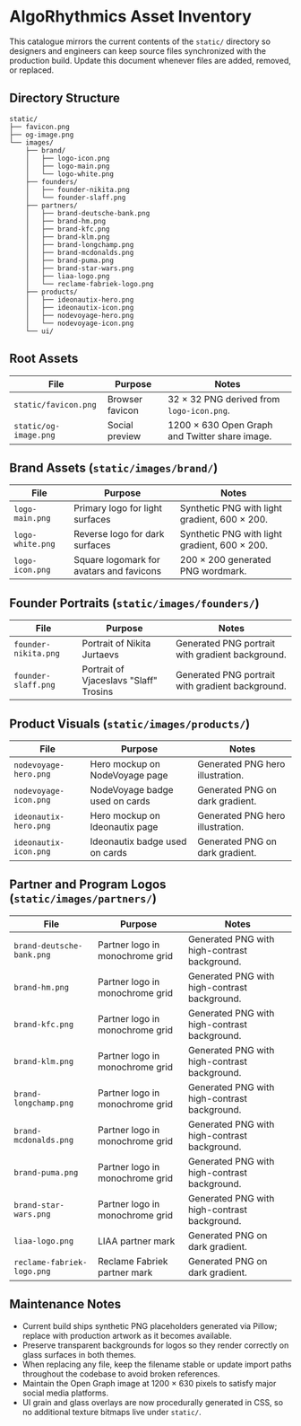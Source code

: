# AlgoRhythmics Asset Inventory

This catalogue mirrors the current contents of the `static/` directory so designers and engineers can keep source files synchronized with the production build. Update this document whenever files are added, removed, or replaced.

## Directory Structure

```
static/
├── favicon.png
├── og-image.png
└── images/
    ├── brand/
    │   ├── logo-icon.png
    │   ├── logo-main.png
    │   └── logo-white.png
    ├── founders/
    │   ├── founder-nikita.png
    │   └── founder-slaff.png
    ├── partners/
    │   ├── brand-deutsche-bank.png
    │   ├── brand-hm.png
    │   ├── brand-kfc.png
    │   ├── brand-klm.png
    │   ├── brand-longchamp.png
    │   ├── brand-mcdonalds.png
    │   ├── brand-puma.png
    │   ├── brand-star-wars.png
    │   ├── liaa-logo.png
    │   └── reclame-fabriek-logo.png
    ├── products/
    │   ├── ideonautix-hero.png
    │   ├── ideonautix-icon.png
    │   ├── nodevoyage-hero.png
    │   └── nodevoyage-icon.png
    └── ui/
```

## Root Assets

| File | Purpose | Notes |
| ---- | ------- | ----- |
| `static/favicon.png` | Browser favicon | 32 × 32 PNG derived from `logo-icon.png`. |
| `static/og-image.png` | Social preview | 1200 × 630 Open Graph and Twitter share image. |

## Brand Assets (`static/images/brand/`)

| File | Purpose | Notes |
| ---- | ------- | ----- |
| `logo-main.png` | Primary logo for light surfaces | Synthetic PNG with light gradient, 600 × 200. |
| `logo-white.png` | Reverse logo for dark surfaces | Synthetic PNG with light gradient, 600 × 200. |
| `logo-icon.png` | Square logomark for avatars and favicons | 200 × 200 generated PNG wordmark. |

## Founder Portraits (`static/images/founders/`)

| File | Purpose | Notes |
| ---- | ------- | ----- |
| `founder-nikita.png` | Portrait of Nikita Jurtaevs | Generated PNG portrait with gradient background. |
| `founder-slaff.png` | Portrait of Vjaceslavs "Slaff" Trosins | Generated PNG portrait with gradient background. |

## Product Visuals (`static/images/products/`)

| File | Purpose | Notes |
| ---- | ------- | ----- |
| `nodevoyage-hero.png` | Hero mockup on NodeVoyage page | Generated PNG hero illustration. |
| `nodevoyage-icon.png` | NodeVoyage badge used on cards | Generated PNG on dark gradient. |
| `ideonautix-hero.png` | Hero mockup on Ideonautix page | Generated PNG hero illustration. |
| `ideonautix-icon.png` | Ideonautix badge used on cards | Generated PNG on dark gradient. |

## Partner and Program Logos (`static/images/partners/`)

| File | Purpose | Notes |
| ---- | ------- | ----- |
| `brand-deutsche-bank.png` | Partner logo in monochrome grid | Generated PNG with high-contrast background. |
| `brand-hm.png` | Partner logo in monochrome grid | Generated PNG with high-contrast background. |
| `brand-kfc.png` | Partner logo in monochrome grid | Generated PNG with high-contrast background. |
| `brand-klm.png` | Partner logo in monochrome grid | Generated PNG with high-contrast background. |
| `brand-longchamp.png` | Partner logo in monochrome grid | Generated PNG with high-contrast background. |
| `brand-mcdonalds.png` | Partner logo in monochrome grid | Generated PNG with high-contrast background. |
| `brand-puma.png` | Partner logo in monochrome grid | Generated PNG with high-contrast background. |
| `brand-star-wars.png` | Partner logo in monochrome grid | Generated PNG with high-contrast background. |
| `liaa-logo.png` | LIAA partner mark | Generated PNG on dark gradient. |
| `reclame-fabriek-logo.png` | Reclame Fabriek partner mark | Generated PNG on dark gradient. |

## Maintenance Notes

- Current build ships synthetic PNG placeholders generated via Pillow; replace with production artwork as it becomes available.
- Preserve transparent backgrounds for logos so they render correctly on glass surfaces in both themes.
- When replacing any file, keep the filename stable or update import paths throughout the codebase to avoid broken references.
- Maintain the Open Graph image at 1200 × 630 pixels to satisfy major social media platforms.
- UI grain and glass overlays are now procedurally generated in CSS, so no additional texture bitmaps live under `static/`.
